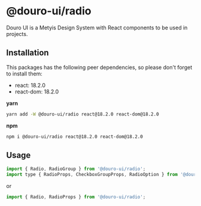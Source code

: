 # @douro-ui/radio

Douro UI is a Metyis Design System with React components to be used in projects.

## Installation

This packages has the following peer dependencies, so please don't forget to install them:

- react: 18.2.0
- react-dom: 18.2.0

**yarn**

```sh
yarn add -W @douro-ui/radio react@18.2.0 react-dom@18.2.0
```

**npm**

```sh
npm i @douro-ui/radio react@18.2.0 react-dom@18.2.0
```

## Usage

```js
import { Radio, RadioGroup } from '@douro-ui/radio';
import type { RadioProps, CheckboxGroupProps, RadioOption } from '@douro-ui/radio';
```

or

```js
import { Radio, RadioProps } from '@douro-ui/radio';
```
